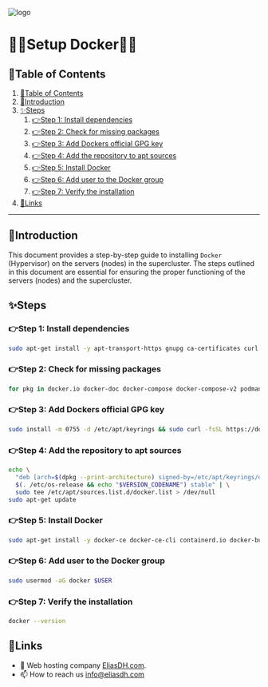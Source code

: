 ![logo](https://eliasdh.com/assets/media/images/logo-github.png)
# 💙🤍Setup Docker🤍💙

## 📘Table of Contents

1. [📘Table of Contents](#📘table-of-contents)
2. [🖖Introduction](#🖖introduction)
3. [✨Steps](#✨steps)
    1. [👉Step 1: Install dependencies](#👉step-1-install-dependencies)
    2. [👉Step 2: Check for missing packages](#👉step-2-check-for-missing-packages)
    3. [👉Step 3: Add Dockers official GPG key](#👉step-3-add-dockers-official-gpg-key)
    4. [👉Step 4: Add the repository to apt sources](#👉step-4-add-the-repository-to-apt-sources)
    5. [👉Step 5: Install Docker](#👉step-5-install-docker)
    6. [👉Step 6: Add user to the Docker group](#👉step-6-add-user-to-the-docker-group)
    7. [👉Step 7: Verify the installation](#👉step-7-verify-the-installation)
4. [🔗Links](#🔗links)

---

## 🖖Introduction

This document provides a step-by-step guide to installing `Docker` (Hypervisor) on the servers (nodes) in the supercluster. The steps outlined in this document are essential for ensuring the proper functioning of the servers (nodes) and the supercluster.

## ✨Steps

### 👉Step 1: Install dependencies

```bash
sudo apt-get install -y apt-transport-https gnupg ca-certificates curl software-properties-common
```	


### 👉Step 2: Check for missing packages

```bash
for pkg in docker.io docker-doc docker-compose docker-compose-v2 podman-docker containerd runc; do sudo apt-get remove $pkg; done
```	

### 👉Step 3: Add Dockers official GPG key

```bash
sudo install -m 0755 -d /etc/apt/keyrings && sudo curl -fsSL https://download.docker.com/linux/ubuntu/gpg -o /etc/apt/keyrings/docker.asc && sudo chmod a+r /etc/apt/keyrings/docker.asc
```

### 👉Step 4: Add the repository to apt sources

```bash
echo \
  "deb [arch=$(dpkg --print-architecture) signed-by=/etc/apt/keyrings/docker.asc] https://download.docker.com/linux/ubuntu \
  $(. /etc/os-release && echo "$VERSION_CODENAME") stable" | \
  sudo tee /etc/apt/sources.list.d/docker.list > /dev/null
sudo apt-get update
```

### 👉Step 5: Install Docker

```bash
sudo apt-get install -y docker-ce docker-ce-cli containerd.io docker-buildx-plugin docker-compose-plugin
```

### 👉Step 6: Add user to the Docker group

```bash
sudo usermod -aG docker $USER
```

### 👉Step 7: Verify the installation

```bash
docker --version
```

## 🔗Links
- 👯 Web hosting company [EliasDH.com](https://eliasdh.com).
- 📫 How to reach us info@eliasdh.com